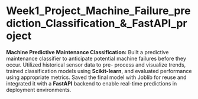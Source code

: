 # Week1_Project_Machine_Failure_prediction_Classification_&_FastAPI_project

**Machine Predictive Maintenance Classification:** Built a predictive maintenance classifier to anticipate potential machine failures before they occur. Utilized historical sensor data to pre- process and visualize trends, trained classification models using **Scikit-learn**, and evaluated performance using appropriate metrics. Saved the final model with Joblib for reuse and integrated it with a **FastAPI** backend to enable real-time predictions in deployment environments.

